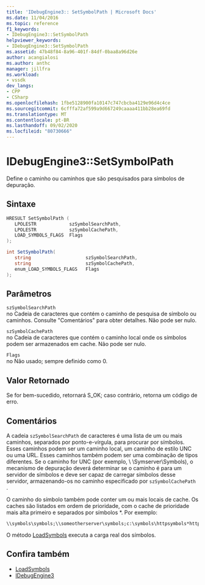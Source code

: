 ```yaml
---
title: 'IDebugEngine3:: SetSymbolPath | Microsoft Docs'
ms.date: 11/04/2016
ms.topic: reference
f1_keywords:
- IDebugEngine3::SetSymbolPath
helpviewer_keywords:
- IDebugEngine3::SetSymbolPath
ms.assetid: 47b48f84-8a96-401f-84df-0baa8a96d26e
author: acangialosi
ms.author: anthc
manager: jillfra
ms.workload:
- vssdk
dev_langs:
- CPP
- CSharp
ms.openlocfilehash: 1fbe5128900fa10147c747cbcba4129e96d4c4ce
ms.sourcegitcommit: 6cfffa72af599a9d667249caaaa411bb28ea69fd
ms.translationtype: MT
ms.contentlocale: pt-BR
ms.lasthandoff: 09/02/2020
ms.locfileid: "80730666"
---
```

# <a name="idebugengine3setsymbolpath"></a>IDebugEngine3::SetSymbolPath
Define o caminho ou caminhos que são pesquisados para símbolos de depuração.

## <a name="syntax"></a>Sintaxe

```cpp
HRESULT SetSymbolPath (
   LPOLESTR            szSymbolSearchPath,
   LPOLESTR            szSymbolCachePath,
   LOAD_SYMBOLS_FLAGS  Flags
);
```

```csharp
int SetSymbolPath(
   string                    szSymbolSearchPath,
   string                    szSymbolCachePath,
   enum_LOAD_SYMBOLS_FLAGS   Flags
);
```

## <a name="parameters"></a>Parâmetros

`szSymbolSearchPath`\
no Cadeia de caracteres que contém o caminho de pesquisa de símbolo ou caminhos. Consulte "Comentários" para obter detalhes. Não pode ser nulo.

`szSymbolCachePath`\
no Cadeia de caracteres que contém o caminho local onde os símbolos podem ser armazenados em cache. Não pode ser nulo.

`Flags`\
no Não usado; sempre definido como 0.

## <a name="return-value"></a>Valor Retornado
 Se for bem-sucedido, retornará S_OK; caso contrário, retorna um código de erro.

## <a name="remarks"></a>Comentários
 A cadeia `szSymbolSearchPath` de caracteres é uma lista de um ou mais caminhos, separados por ponto-e-vírgula, para procurar por símbolos. Esses caminhos podem ser um caminho local, um caminho de estilo UNC ou uma URL. Esses caminhos também podem ser uma combinação de tipos diferentes. Se o caminho for UNC (por exemplo, \\ \Symserver\Symbols), o mecanismo de depuração deverá determinar se o caminho é para um servidor de símbolos e deve ser capaz de carregar símbolos desse servidor, armazenando-os no caminho especificado por `szSymbolCachePath` .

 O caminho do símbolo também pode conter um ou mais locais de cache. Os caches são listados em ordem de prioridade, com o cache de prioridade mais alta primeiro e separados por símbolos *. Por exemplo:

```
\\symbols\symbols;\\someotherserver\symbols;c:\symbols\httpsymbols*https://msdl.microsoft.com
```

 O método [LoadSymbols](../../../extensibility/debugger/reference/idebugengine3-loadsymbols.md) executa a carga real dos símbolos.

## <a name="see-also"></a>Confira também
- [LoadSymbols](../../../extensibility/debugger/reference/idebugengine3-loadsymbols.md)
- [IDebugEngine3](../../../extensibility/debugger/reference/idebugengine3.md)
